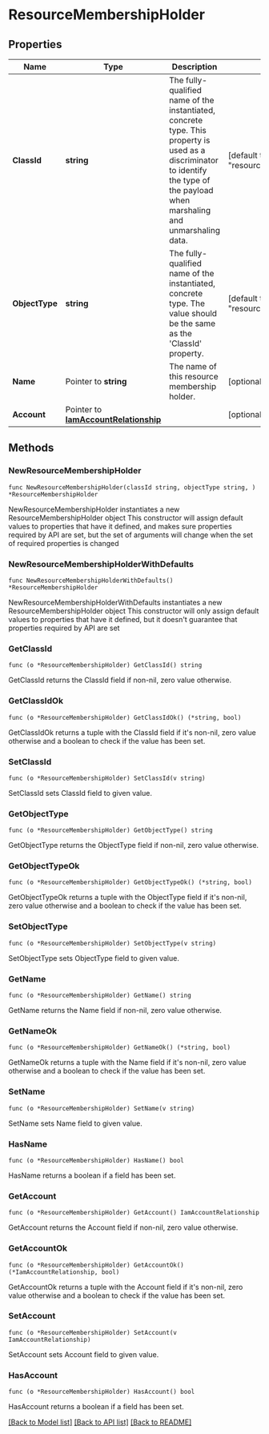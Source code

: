 # ResourceMembershipHolder

## Properties

Name | Type | Description | Notes
------------ | ------------- | ------------- | -------------
**ClassId** | **string** | The fully-qualified name of the instantiated, concrete type. This property is used as a discriminator to identify the type of the payload when marshaling and unmarshaling data. | [default to "resource.MembershipHolder"]
**ObjectType** | **string** | The fully-qualified name of the instantiated, concrete type. The value should be the same as the &#39;ClassId&#39; property. | [default to "resource.MembershipHolder"]
**Name** | Pointer to **string** | The name of this resource membership holder. | [optional] [readonly] 
**Account** | Pointer to [**IamAccountRelationship**](iam.Account.Relationship.md) |  | [optional] 

## Methods

### NewResourceMembershipHolder

`func NewResourceMembershipHolder(classId string, objectType string, ) *ResourceMembershipHolder`

NewResourceMembershipHolder instantiates a new ResourceMembershipHolder object
This constructor will assign default values to properties that have it defined,
and makes sure properties required by API are set, but the set of arguments
will change when the set of required properties is changed

### NewResourceMembershipHolderWithDefaults

`func NewResourceMembershipHolderWithDefaults() *ResourceMembershipHolder`

NewResourceMembershipHolderWithDefaults instantiates a new ResourceMembershipHolder object
This constructor will only assign default values to properties that have it defined,
but it doesn't guarantee that properties required by API are set

### GetClassId

`func (o *ResourceMembershipHolder) GetClassId() string`

GetClassId returns the ClassId field if non-nil, zero value otherwise.

### GetClassIdOk

`func (o *ResourceMembershipHolder) GetClassIdOk() (*string, bool)`

GetClassIdOk returns a tuple with the ClassId field if it's non-nil, zero value otherwise
and a boolean to check if the value has been set.

### SetClassId

`func (o *ResourceMembershipHolder) SetClassId(v string)`

SetClassId sets ClassId field to given value.


### GetObjectType

`func (o *ResourceMembershipHolder) GetObjectType() string`

GetObjectType returns the ObjectType field if non-nil, zero value otherwise.

### GetObjectTypeOk

`func (o *ResourceMembershipHolder) GetObjectTypeOk() (*string, bool)`

GetObjectTypeOk returns a tuple with the ObjectType field if it's non-nil, zero value otherwise
and a boolean to check if the value has been set.

### SetObjectType

`func (o *ResourceMembershipHolder) SetObjectType(v string)`

SetObjectType sets ObjectType field to given value.


### GetName

`func (o *ResourceMembershipHolder) GetName() string`

GetName returns the Name field if non-nil, zero value otherwise.

### GetNameOk

`func (o *ResourceMembershipHolder) GetNameOk() (*string, bool)`

GetNameOk returns a tuple with the Name field if it's non-nil, zero value otherwise
and a boolean to check if the value has been set.

### SetName

`func (o *ResourceMembershipHolder) SetName(v string)`

SetName sets Name field to given value.

### HasName

`func (o *ResourceMembershipHolder) HasName() bool`

HasName returns a boolean if a field has been set.

### GetAccount

`func (o *ResourceMembershipHolder) GetAccount() IamAccountRelationship`

GetAccount returns the Account field if non-nil, zero value otherwise.

### GetAccountOk

`func (o *ResourceMembershipHolder) GetAccountOk() (*IamAccountRelationship, bool)`

GetAccountOk returns a tuple with the Account field if it's non-nil, zero value otherwise
and a boolean to check if the value has been set.

### SetAccount

`func (o *ResourceMembershipHolder) SetAccount(v IamAccountRelationship)`

SetAccount sets Account field to given value.

### HasAccount

`func (o *ResourceMembershipHolder) HasAccount() bool`

HasAccount returns a boolean if a field has been set.


[[Back to Model list]](../README.md#documentation-for-models) [[Back to API list]](../README.md#documentation-for-api-endpoints) [[Back to README]](../README.md)


